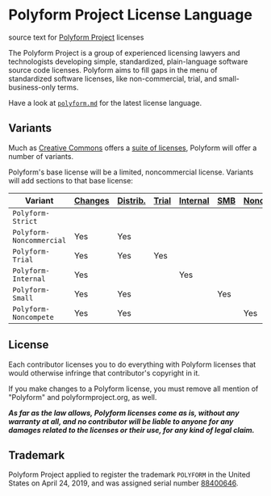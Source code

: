 # Polyform Project License Language

source text for [Polyform Project](https://polyformproject.org) licenses

The Polyform Project is a group of experienced licensing lawyers and technologists developing simple, standardized, plain-language software source code licenses.  Polyform aims to fill gaps in the menu of standardized software licenses, like non-commercial, trial, and small-business-only terms.

Have a look at [`polyform.md`](./polyform.md) for the latest license language.

## Variants

Much as [Creative Commons](https://creativecommons.org) offers a [suite of licenses](https://creativecommons.org/licenses/#licenses), Polyform will offer a number of variants.

Polyform's base license will be a limited, noncommercial license.  Variants will add sections to that base license:

| Variant                  | [Changes] | [Distrib.] | [Trial] | [Internal] | [SMB] | [Noncomp.] |
| ------------------------ | --------- | ---------- | ------- | ---------- | ----- | ---------- |
| `Polyform-Strict`        |           |            |         |            |       |            |
| `Polyform-Noncommercial` | Yes       | Yes        |         |            |       |            |
| `Polyform-Trial`         | Yes       | Yes        | Yes     |            |       |            |
| `Polyform-Internal`      | Yes       |            |         | Yes        |       |            |
| `Polyform-Small`         | Yes       | Yes        |         |            | Yes   |            |
| `Polyform-Noncompete`    | Yes       | Yes        |         |            |       | Yes        |

[Distrib.]: ./polyform.md#dl-distribution-license
[Changes]: ./polyform.md#cl-changes-and-new-works-license
[Trial]: ./polyform.md#ft-free-trial
[Internal]: ./polyform.md#ib-internal-business-use
[SMB]: ./polyform.md#sb-small-business
[Noncomp.]: ./polyform.md#nx-noncompete

## License

Each contributor licenses you to do everything with Polyform licenses that would otherwise infringe that contributor's copyright in it.

If you make changes to a Polyform license, you must remove all mention of "Polyform" and polyformproject.org, as well.

***As far as the law allows, Polyform licenses come as is, without any warranty at all, and no contributor will be liable to anyone for any damages related to the licenses or their use, for any kind of legal claim.***

## Trademark

Polyform Project applied to register the trademark `POLYFORM` in the United States on April 24, 2019, and was assigned serial number [88400646](https://tsdr.uspto.gov/#caseNumber=88400646&caseType=SERIAL_NO&searchType=statusSearch).
